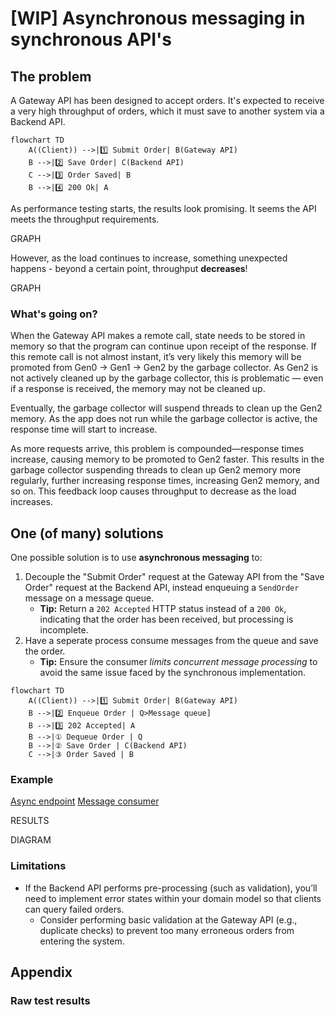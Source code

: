 # [WIP] Asynchronous messaging in synchronous API's

## The problem

A Gateway API has been designed to accept orders. It's expected to receive a very high throughput of orders, which it must save to another system via a Backend API.

```mermaid
flowchart TD
    A((Client)) -->|1️⃣ Submit Order| B(Gateway API)
    B -->|2️⃣ Save Order| C(Backend API)
    C -->|3️⃣ Order Saved| B
    B -->|4️⃣ 200 Ok| A
```

As performance testing starts, the results look promising. It seems the API meets the throughput requirements.

GRAPH

However, as the load continues to increase, something unexpected happens - beyond a certain point, throughput **decreases**!

GRAPH

### What's going on?

When the Gateway API makes a remote call, state needs to be stored in memory so that the program can continue upon receipt of the response. If this remote call is not almost instant, it’s very likely this memory will be promoted from Gen0 → Gen1 → Gen2 by the garbage collector. As Gen2 is not actively cleaned up by the garbage collector, this is problematic — even if a response is received, the memory may not be cleaned up.

Eventually, the garbage collector will suspend threads to clean up the Gen2 memory. As the app does not run while the garbage collector is active, the response time will start to increase.

As more requests arrive, this problem is compounded—response times increase, causing memory to be promoted to Gen2 faster. This results in the garbage collector suspending threads to clean up Gen2 memory more regularly, further increasing response times, increasing Gen2 memory, and so on. This feedback loop causes throughput to decrease as the load increases.

## One (of many) solutions

One possible solution is to use **asynchronous messaging** to:
1. Decouple the "Submit Order" request at the Gateway API from the "Save Order" request at the Backend API, instead enqueuing a `SendOrder` message on a message queue.
   * **Tip:** Return a `202 Accepted` HTTP status instead of a `200 Ok`, indicating that the order has been received, but processing is incomplete.
1. Have a seperate process consume messages from the queue and save the order.
   * **Tip:** Ensure the consumer *limits concurrent message processing* to avoid the same issue faced by the synchronous implementation.

```mermaid
flowchart TD
    A((Client)) -->|1️⃣ Submit Order| B(Gateway API)
    B -->|2️⃣ Enqueue Order | Q>Message queue]
    B -->|3️⃣ 202 Accepted| A
    B -->|① Dequeue Order | Q
    B -->|② Save Order | C(Backend API)
    C -->|③ Order Saved | B
```

### Example

[Async endpoint](../src/AsyncApiDemo.GatewayApi/Program.cs#67)
[Message consumer](../src/AsyncApiDemo.GatewayApi/SubmitOrderRequestConsumer.cs)

RESULTS

DIAGRAM

### Limitations
* If the Backend API performs pre-processing (such as validation), you’ll need to implement error states within your domain model so that clients can query failed orders.
   * Consider performing basic validation at the Gateway API (e.g., duplicate checks) to prevent too many erroneous orders from entering the system.

## Appendix

### Raw test results

